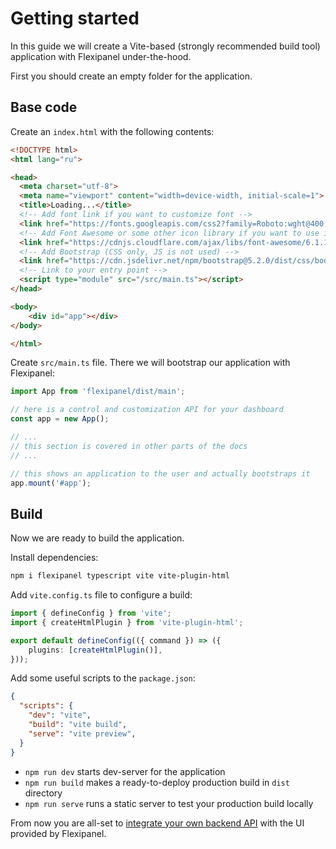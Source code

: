# Getting started

In this guide we will create a Vite-based (strongly recommended build tool) application with Flexipanel under-the-hood.

First you should create an empty folder for the application.

## Base code

Create an `index.html` with the following contents:

```html
<!DOCTYPE html>
<html lang="ru">

<head>
  <meta charset="utf-8">
  <meta name="viewport" content="width=device-width, initial-scale=1">
  <title>Loading...</title>
  <!-- Add font link if you want to customize font -->
  <link href="https://fonts.googleapis.com/css2?family=Roboto:wght@400;500;700&display=swap" rel="stylesheet">
  <!-- Add Font Awesome or some other icon library if you want to use icons -->
  <link href="https://cdnjs.cloudflare.com/ajax/libs/font-awesome/6.1.1/css/all.min.css" rel="stylesheet">
  <!-- Add Bootstrap (CSS only, JS is not used) -->
  <link href="https://cdn.jsdelivr.net/npm/bootstrap@5.2.0/dist/css/bootstrap.min.css" rel="stylesheet" integrity="sha384-gH2yIJqKdNHPEq0n4Mqa/HGKIhSkIHeL5AyhkYV8i59U5AR6csBvApHHNl/vI1Bx" crossorigin="anonymous">
  <!-- Link to your entry point -->
  <script type="module" src="/src/main.ts"></script>
</head>

<body>
	<div id="app"></div>
</body>

</html>
```

Create `src/main.ts` file. There we will bootstrap our application with Flexipanel:

```typescript
import App from 'flexipanel/dist/main';

// here is a control and customization API for your dashboard
const app = new App();

// ...
// this section is covered in other parts of the docs
// ...

// this shows an application to the user and actually bootstraps it
app.mount('#app');
```

## Build

Now we are ready to build the application.

Install dependencies:

```bash
npm i flexipanel typescript vite vite-plugin-html
```

Add `vite.config.ts` file to configure a build:

```typescript
import { defineConfig } from 'vite';
import { createHtmlPlugin } from 'vite-plugin-html';

export default defineConfig(({ command }) => ({
	plugins: [createHtmlPlugin()],
}));
```

Add some useful scripts to the `package.json`:

```json
{
  "scripts": {
    "dev": "vite",
    "build": "vite build",
    "serve": "vite preview",
  }
}
```

* `npm run dev` starts dev-server for the application
* `npm run build` makes a ready-to-deploy production build in `dist` directory
* `npm run serve` runs a static server to test your production build locally

From now you are all-set to [integrate your own backend API](./setup-api.md) with the UI provided by Flexipanel.
